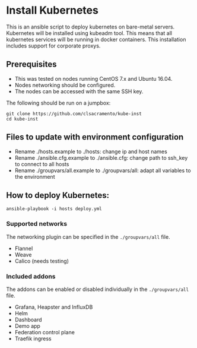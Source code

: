 # Install Kubernetes
This is an ansible script to deploy kubernetes on bare-metal servers. Kubernetes will be installed using kubeadm tool. This means that all kubernetes services will be running in docker containers. This installation includes support for corporate proxys.

## Prerequisites
* This was tested on nodes running CentOS 7.x and Ubuntu 16.04.
* Nodes networking should be configured.
* The nodes can be accessed with the same SSH key.

The following should be run on a jumpbox:
~~~
git clone https://github.com/clsacramento/kube-inst
cd kube-inst
~~~

## Files to update with environment configuration

 * Rename ./hosts.example to ./hosts: change ip and host names
 * Rename ./ansible.cfg.example to ./ansible.cfg: change path to ssh_key to connect to all hosts
 * Rename ./groupvars/all.example to ./groupvars/all: adapt all variables to the environment


## How to deploy Kubernetes:
~~~
ansible-playbook -i hosts deploy.yml
~~~

### Supported networks
The networking plugin can be specified in the ```./groupvars/all``` file.
* Flannel
* Weave
* Calico (needs testing)

### Included addons
The addons can be enabled or disabled individually in the ```./groupvars/all``` file.
* Grafana, Heapster and InfluxDB
* Helm
* Dashboard
* Demo app
* Federation control plane
* Traefik ingress

